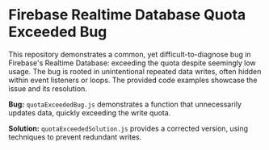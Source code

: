 # Firebase Realtime Database Quota Exceeded Bug

This repository demonstrates a common, yet difficult-to-diagnose bug in Firebase's Realtime Database: exceeding the quota despite seemingly low usage.  The bug is rooted in unintentional repeated data writes, often hidden within event listeners or loops.  The provided code examples showcase the issue and its resolution.

**Bug:**  `quotaExceededBug.js` demonstrates a function that unnecessarily updates data, quickly exceeding the write quota.

**Solution:** `quotaExceededSolution.js` provides a corrected version, using techniques to prevent redundant writes.